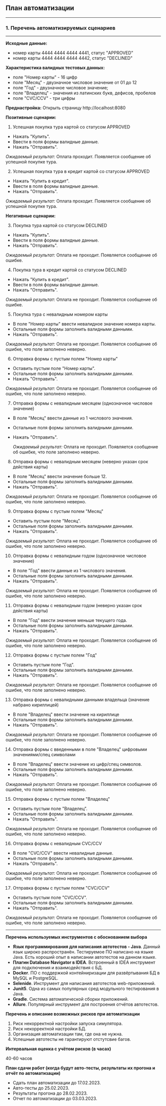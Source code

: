## План автоматизации
___

### 1. Перечень автоматизируемых сценариев

___


**Исходные данные:**

- номер карты 4444 4444 4444 4441, статус "APPROVED"
- номер карты 4444 4444 4444 4442, статус "DECLINED"

**Характеристика валидных тестовых данных:**

- поле "Номер карты" - 16 цифр
- поле "Месяц" - двузначное числовое значение от 01 до 12
- поле "Год" - двузначное числовое значение;
- поле "Владелец" -  значения из латинских букв, дефисов, пробелов
- поле "CVC/CCV" - три цифры

**Преднастройка:** Открыть страницу http://localhost:8080


**Позитивные сценарии:**

1. Успешная покупка тура картой со статусом APPROVED

- Нажать "Купить".
- Ввести в поля формы валидные данные.
- Нажать "Отправить".

*Ожидаемый результат:* Оплата проходит. Появляется сообщение об успешной покупке тура.

2. Успешная покупка тура в кредит картой со статусом APPROVED

- Нажать "Купить в кредит".
- Ввести в поля формы валидные данные.
- Нажать "Отправить".

*Ожидаемый результат:* Оплата проходит. Появляется сообщение об успешной покупке тура.



**Негативные сценарии:**

3. Покупка тура картой со статусом DECLINED

- Нажать "Купить".
- Ввести в поля формы валидные данные.
- Нажать "Отправить".

*Ожидаемый результат:* Оплата не проходит. Появляется сообщение об ошибке.

4. Покупка тура в кредит картой со статусом DECLINED

- Нажать "Купить в кредит".
- Ввести в поля формы валидные данные.
- Нажать "Отправить".

*Ожидаемый результат:* Оплата не проходит. Появляется сообщение об ошибке.

5. Покупка тура с невалидным номером карты

- В поле "Номер карты" ввести невалидное значение номера карты.
- Остальные поля формы заполнить валидными данными.
- Нажать "Отправить".

*Ожидаемый результат:* Оплата не проходит. Появляется сообщение об ошибке, что поле заполнено неверно.

6. Отправка формы с пустым полем "Номер карты"

- Оставить пустым поле "Номер карты".
- Остальные поля формы заполнить валидными данными.
- Нажать "Отправить".

*Ожидаемый результат:* Оплата не проходит. Появляется сообщение об ошибке, что поле заполнено неверно.

7. Отправка формы с невалидным месяцем (однозначное числовое значение)

- В поле "Месяц" ввести данные из 1 числового значения.
- Остальные поля формы заполнить валидными данными.
- Нажать "Отправить".

  *Ожидаемый результат:* Оплата не проходит. Появляется сообщение об ошибке, что поле заполнено неверно.

8. Отправка формы с невалидным месяцем (неверно указан срок действия карты)

- В поле "Месяц" ввести значение больше 12.
- Остальные поля формы заполнить валидными данными.
- Нажать "Отправить".

*Ожидаемый результат:* Оплата не проходит. Появляется сообщение об ошибке, что поле заполнено неверно.

9. Отправка формы с пустым полем "Месяц"

- Оставить пустым поле "Месяц".
- Остальные поля формы заполнить валидными данными.
- Нажать "Отправить".

*Ожидаемый результат:* Оплата не проходит. Появляется сообщение об ошибке, что поле заполнено неверно.

10. Отправка формы с невалидным годом (однозначное числовое значение)

- В поле "Год" ввести данные из 1 числового значения.
- Остальные поля формы заполнить валидными данными.
- Нажать "Отправить".

*Ожидаемый результат:* Оплата не проходит. Появляется сообщение об ошибке, что поле заполнено неверно.

11. Отправка формы с невалидным годом (неверно указан срок действия карты)

- В поле "Год" ввести значение меньше текущего года.
- Остальные поля формы заполнить валидными данными.
- Нажать "Отправить".

*Ожидаемый результат:* Оплата не проходит. Появляется сообщение об ошибке, что поле заполнено неверно.

12. Отправка формы с пустым полем "Год"

- Оставить пустым поле "Год".
- Остальные поля формы заполнить валидными данными.
- Нажать "Отправить".

*Ожидаемый результат:* Оплата не проходит. Появляется сообщение об ошибке, что поле заполнено неверно.

13. Отправка формы с невалидными данными владельца (значение набрано кириллицей)

- В поле "Владелец" ввести значение на кириллице
- Остальные поля формы заполнить валидными данными.
- Нажать "Отправить".

*Ожидаемый результат:* Оплата не проходит. Появляется сообщение об ошибке, что поле заполнено неверно.

14. Отправка формы с введенными в поле "Владелец" цифровыми значениями/спец символами

- В поле "Владелец" ввести значение из цифр/спец символов.
- Остальные поля формы заполнить валидными данными.
- Нажать "Отправить".

*Ожидаемый результат:* Оплата не проходит. Появляется сообщение об ошибке, что поле заполнено неверно.

15. Отправка формы с пустым полем "Владелец"

- Оставить пустым поле "Владелец".
- Остальные поля формы заполнить валидными данными.
- Нажать "Отправить".

*Ожидаемый результат:* Оплата не проходит. Появляется сообщение об ошибке, что поле заполнено неверно.

16. Отправка формы с невалидным CVC/CCV 

- В поле "CVC/CCV" ввести невалидные данные.
- Остальные поля формы заполнить валидными данными.
- Нажать "Отправить".

*Ожидаемый результат:* Оплата не проходит. Появляется сообщение об ошибке, что поле заполнено неверно.

17. Отправка формы с пустым полем "CVC/CCV"

- Оставить пустым поле "CVC/CCV".
- Остальные поля формы заполнить валидными данными.
- Нажать "Отправить".

*Ожидаемый результат:* Оплата не проходит. Появляется сообщение об ошибке, что поле заполнено неверно.

___

**Перечень используемых инструментов с обоснованием выбора**

* **Язык программирования для написания автотестов - Java**. Данный язык широко распространён. Тестируемое ПО написано на языке Java. Есть хороший опыт в написании автотестов на данном языке.
* **Плагин Database Navigator в IDEA**. Встроенный в IDEA инструмент для подключения и взаимодействия с БД.
* **Docker**. ПО с поддержкой контейниризации для развёртывания БД в MySQL и PostgreSQL.
* **Selenide**. Инструмент для написания автотестов web-приложений.
* **Junit5**. Одна из самых популярных сред модульного тестирования в Java.
* **Gradle**. Система автоматической сборки приложений.
* **Allure**. Популярный инструмент для построения отчётов автотестов.

**Перечень и описание возможных рисков при автоматизации**

1. Риск некорректной настройки запуска симулятора.
2. Риск некорректной настройки БД.
3. Организация автоматизации там, где она не нужна.
4. Успешные автотесты не гарантируют отстутсвие багов. 

**Интервальная оценка с учётом рисков (в часах)**

40-60 часов

**План сдачи работ (когда будут авто-тесты, результаты их прогона и отчёт по автоматизации)**
* Сдать план автоматизации до 17.02.2023.
* Авто-тесты до 25.02.2023.
* Результаты прогона до 28.02.2023.
* Отчет по автоматизации до 03.03.2023.
